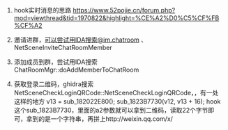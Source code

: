 1. hook实时消息的思路
https://www.52pojie.cn/forum.php?mod=viewthread&tid=1970822&highlight=%CE%A2%D0%C5%CF%FB%CF%A2

2. 邀请进群，可以尝试用IDA搜索@im.chatroom 、 NetSceneInviteChatRoomMember

3. 添加成员到群，尝试用IDA搜索 ChatRoomMgr::doAddMemberToChatRoom

4. 获取登录二维码，ghidra搜索 NetSceneCheckLoginQRCode::NetSceneCheckLoginQRCode，，有一处这样的地方 
     v13 = sub_182022E80();
	 sub_1823B7730(v12, v13 + 16);   hook这个sub_1823B7730，里面的a2参数就可以拿到二维码，读取22个字节即可，拿到的是一个字符串，再拼上http://weixin.qq.com/x/